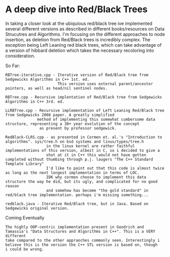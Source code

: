 # A deep dive into Red/Black Trees

In taking a closer look at the ubiquious red/black tree ive implemented several different versions
as described in different books/resources on Data Strucutres and Algorithms. I'm focusing on the different
approaches to node insertion, as deletion from Red/Black trees is incredibly complex. The exception
being Left Leaning red black trees, which can take advantage of a version of hibbard deletion which takes
the necessary recoloring into consideration.

So Far:
```
RBTree-iterative.cpp - Iterative version of Red/Black tree from Sedgewicks Algorithms in C++ 1st. ed.
                       This version uses external parent/ancestor pointers, as well as head/nil sentinel nodes.
                       
RBTree.cpp - Recursive implentation of Red/Black tree from Sedgewicks Algorithms in C++ 3rd. ed.

LLRBTree.cpp - Recursive implementation of Left Leaning Red/Black tree from Sedgewicks 2008 paper. A greatly simplified
              method of implementing this somewhat cumbersome data structure, representing a 30+ year evolution of the concept
               as present by professor sedgewick.

RedBlack-CLRS.cpp - as presented in Cormen et. al.'s "Introduction to algorithms". sys/tree.h on bsd systems and linux/types/tree.h
                  in the linux kernel are rather faithful implementations of this version, albeit in C, so i decided to give a 
                  shot at it in C++ this would not have gotten completed without thumbing through p.j. laugers "The C++ Standard Template Library"
                  I'd like to point out that this code is almost twice as long as the next longest implementation in terms of LOC. 
                  IDK why cormen choose to implement this data structure the way he did, but its ugly, and complicated for no good reason
                  and somehow has become "the gold standard" in red/black tree implementation. perhaps i'm missing something...
             
redblack.java - Iterative Red/Black tree, but in Java. Based on Sedgewicks original version.
```

Coming Eventually
```
The highly OOP-centric implementation present in Goodrich and Tamassia's "Data Structures and Algorithms in C++". This is a VERY different
take compared to the other appraoches commonly seen. Interestingly i believe this is the version the C++ STL version is based on, though
i could be wrong.
```
